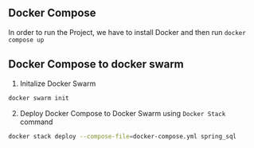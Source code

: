 ## Docker Compose

In order to run the Project, we have to install Docker and then run `docker compose up`

## Docker Compose to docker swarm

1. Initalize Docker Swarm
```bash
docker swarm init 
```
2. Deploy Docker Compose to Docker Swarm using `Docker Stack` command
```bash
docker stack deploy --compose-file=docker-compose.yml spring_sql
```
